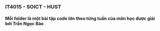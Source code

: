### IT4015 - SOICT - HUST
#### Mỗi folder là một bài tập code lớn theo từng tuần của môn học được giải bởi Trần Ngọc Bảo
